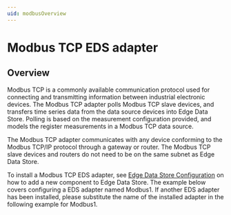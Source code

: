 ```yaml
---
uid: modbusOverview
---
```


# Modbus TCP EDS adapter

## Overview

Modbus TCP is a commonly available communication protocol used for connecting and transmitting information between industrial electronic devices. The Modbus TCP adapter polls Modbus TCP slave devices, and transfers time series data from the data source devices into Edge Data Store. Polling is based on the measurement configuration provided, and models the register measurements in a Modbus TCP data source.

The Modbus TCP adapter communicates with any device conforming to the Modbus TCP/IP protocol through a gateway or router. The Modbus TCP slave devices and routers do not need to be on the same subnet as Edge Data Store.

To install a Modbus TCP EDS adapter, see [Edge Data Store Configuration](xref:EdgeDataStoreConfiguration) on how to add a new component to Edge Data Store. The example below covers configuring a EDS adapter named Modbus1. If another EDS adapter has been installed, please substitute the name of the installed adapter in the following example for Modbus1.
